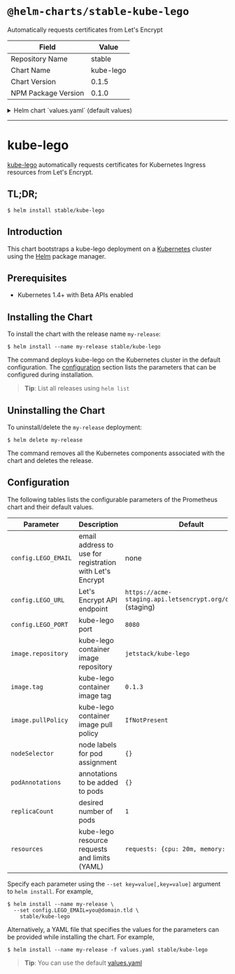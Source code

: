 # `@helm-charts/stable-kube-lego`

Automatically requests certificates from Let's Encrypt

| Field               | Value     |
| ------------------- | --------- |
| Repository Name     | stable    |
| Chart Name          | kube-lego |
| Chart Version       | 0.1.5     |
| NPM Package Version | 0.1.0     |

<details>

<summary>Helm chart `values.yaml` (default values)</summary>

```yaml
## kube-lego configuration
## Ref: https://github.com/jetstack/kube-lego
##
config:
  ## Email address to use for registration with Let's Encrypt
  ##
  LEGO_EMAIL: my@email.tld

  ## Let's Encrypt API endpoint
  ## Production: https://acme-v01.api.letsencrypt.org/directory
  ## Staging: https://acme-staging.api.letsencrypt.org/directory
  ##
  LEGO_URL: https://acme-staging.api.letsencrypt.org/directory

  ## kube-lego port
  ##
  LEGO_PORT: 8080

## kube-lego image
##
image:
  repository: jetstack/kube-lego
  tag: 0.1.3
  pullPolicy: IfNotPresent

## Node labels for pod assignment
## Ref: https://kubernetes.io/docs/user-guide/node-selection/
##
nodeSelector: {}

## Annotations to be added to pods
##
podAnnotations: {}

replicaCount: 1

## kube-lego resource limits & requests
## Ref: https://kubernetes.io/docs/user-guide/compute-resources/
##
resources:
  # limits:
  #   cpu: 20m
  #   memory: 8Mi
  requests:
    cpu: 20m
    memory: 8Mi
```

</details>

---

# kube-lego

[kube-lego](https://github.com/jetstack/kube-lego) automatically requests certificates for Kubernetes Ingress resources from Let's Encrypt.

## TL;DR;

```console
$ helm install stable/kube-lego
```

## Introduction

This chart bootstraps a kube-lego deployment on a [Kubernetes](http://kubernetes.io) cluster using the [Helm](https://helm.sh) package manager.

## Prerequisites

- Kubernetes 1.4+ with Beta APIs enabled

## Installing the Chart

To install the chart with the release name `my-release`:

```console
$ helm install --name my-release stable/kube-lego
```

The command deploys kube-lego on the Kubernetes cluster in the default configuration. The [configuration](#configuration) section lists the parameters that can be configured during installation.

> **Tip**: List all releases using `helm list`

## Uninstalling the Chart

To uninstall/delete the `my-release` deployment:

```console
$ helm delete my-release
```

The command removes all the Kubernetes components associated with the chart and deletes the release.

## Configuration

The following tables lists the configurable parameters of the Prometheus chart and their default values.

| Parameter           | Description                                              | Default                                                        |
| ------------------- | -------------------------------------------------------- | -------------------------------------------------------------- |
| `config.LEGO_EMAIL` | email address to use for registration with Let's Encrypt | none                                                           |
| `config.LEGO_URL`   | Let's Encrypt API endpoint                               | `https://acme-staging.api.letsencrypt.org/directory` (staging) |
| `config.LEGO_PORT`  | kube-lego port                                           | `8080`                                                         |
| `image.repository`  | kube-lego container image repository                     | `jetstack/kube-lego`                                           |
| `image.tag`         | kube-lego container image tag                            | `0.1.3`                                                        |
| `image.pullPolicy`  | kube-lego container image pull policy                    | `IfNotPresent`                                                 |
| `nodeSelector`      | node labels for pod assignment                           | `{}`                                                           |
| `podAnnotations`    | annotations to be added to pods                          | `{}`                                                           |
| `replicaCount`      | desired number of pods                                   | `1`                                                            |
| `resources`         | kube-lego resource requests and limits (YAML)            | `requests: {cpu: 20m, memory: 8Mi}`                            |

Specify each parameter using the `--set key=value[,key=value]` argument to `helm install`. For example,

```console
$ helm install --name my-release \
  --set config.LEGO_EMAIL=you@domain.tld \
    stable/kube-lego
```

Alternatively, a YAML file that specifies the values for the parameters can be provided while installing the chart. For example,

```console
$ helm install --name my-release -f values.yaml stable/kube-lego
```

> **Tip**: You can use the default [values.yaml](values.yaml)

